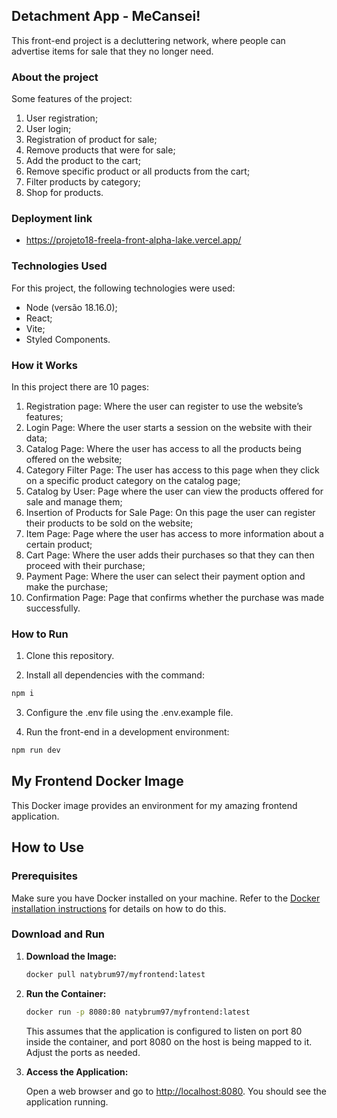 ## Detachment App - MeCansei!

This front-end project is a decluttering network, where people can advertise items for sale that they no longer need.

### About the project

Some features of the project:

1) User registration;
2) User login;
3) Registration of product for sale;
4) Remove products that were for sale;
5) Add the product to the cart;
6) Remove specific product or all products from the cart;
7) Filter products by category;
8) Shop for products.

### Deployment link

- https://projeto18-freela-front-alpha-lake.vercel.app/

### Technologies Used

For this project, the following technologies were used:

- Node (versão 18.16.0);
- React;
- Vite;
- Styled Components.

### How it Works

In this project there are 10 pages:

1) Registration page: Where the user can register to use the website’s features;
2) Login Page: Where the user starts a session on the website with their data;
3) Catalog Page: Where the user has access to all the products being offered on the website;
4) Category Filter Page: The user has access to this page when they click on a specific product category on the catalog page;
5) Catalog by User: Page where the user can view the products offered for sale and manage them;
6) Insertion of Products for Sale Page: On this page the user can register their products to be sold on the website;
7) Item Page: Page where the user has access to more information about a certain product;
8) Cart Page: Where the user adds their purchases so that they can then proceed with their purchase;
9) Payment Page: Where the user can select their payment option and make the purchase;
10) Confirmation Page: Page that confirms whether the purchase was made successfully.

### How to Run

1. Clone this repository.

2. Install all dependencies with the command:

```bash
npm i
```

3. Configure the .env file using the .env.example file.

4. Run the front-end in a development environment:

```bash
npm run dev
```

## My Frontend Docker Image

This Docker image provides an environment for my amazing frontend application.

## How to Use

### Prerequisites

Make sure you have Docker installed on your machine. Refer to the [Docker installation instructions](https://docs.docker.com/get-docker/) for details on how to do this.

### Download and Run

1. **Download the Image:**

    ```bash
    docker pull natybrum97/myfrontend:latest
    ```

2. **Run the Container:**

    ```bash
    docker run -p 8080:80 natybrum97/myfrontend:latest
    ```

    This assumes that the application is configured to listen on port 80 inside the container, and port 8080 on the host is being mapped to it. Adjust the ports as needed.

3. **Access the Application:**

    Open a web browser and go to [http://localhost:8080](http://localhost:8080). You should see the application running.


